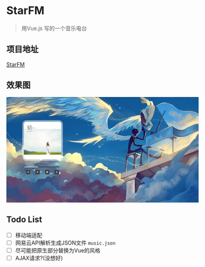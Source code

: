 # StarFM

> 用Vue.js 写的一个音乐电台

## 项目地址

[StarFM](http://music.jimmy66.org)

## 效果图

![StarFM](StarFM.png)

## Todo List

- [ ] 移动端适配
- [ ] 网易云API解析生成JSON文件 `music.json`
- [ ] 尽可能把原生部分替换为Vue的风格
- [ ] AJAX请求?(没想好)
